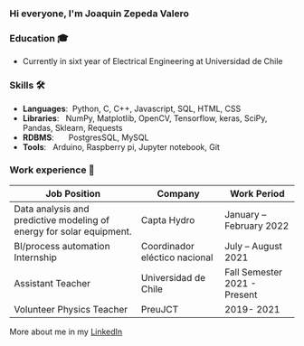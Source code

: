 ### Hi everyone, I'm Joaquin Zepeda Valero

### Education 🎓
- Currently in sixt year of Electrical Engineering at Universidad de Chile

### Skills 🛠️
- **Languages**:   &nbsp;Python, C, C++, Javascript, SQL, HTML, CSS
- **Libraries**: &nbsp;  NumPy, Matplotlib, OpenCV, Tensorflow, keras, SciPy, Pandas, Sklearn, Requests
- **RDBMS**:  &nbsp;  PostgresSQL, MySQL
- **Tools**: &nbsp;   Arduino, Raspberry pi, Jupyter notebook, Git


### Work experience 👔
| Job Position          | Company        | Work Period                |
| --------------------- | -------------- | -------------------------- |
| Data analysis and predictive modeling of energy for solar equipment.   | Capta Hydro | January – February 2022    |
| BI/process automation Internship   | Coordinador eléctico nacional | July – August 2021    |
| Assistant Teacher           |  Universidad de Chile | Fall Semester 2021  - Present  |
| Volunteer Physics Teacher | PreuJCT  | 2019- 2021   |

More about me in my [LinkedIn](https://www.linkedin.com/in/joaquin-zepeda-valero/)


